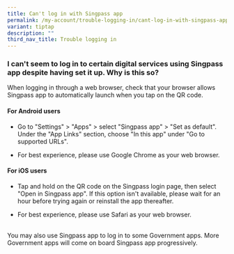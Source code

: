 ```yaml
---
title: Can't log in with Singpass app
permalink: /my-account/trouble-logging-in/cant-log-in-with-singpass-app/
variant: tiptap
description: ""
third_nav_title: Trouble logging in
---
```

<h3>I can't seem to log in to certain digital services using Singpass app despite having set it up. Why is this so?</h3>
<p>When logging in through a web browser, check that your browser allows
Singpass app to automatically launch when you tap on the QR code.</p>
<h4>For Android users</h4>
<ul data-tight="true" class="tight">
<li>
<p>Go to "Settings" &gt; "Apps" &gt; select "Singpass app" &gt; "Set as default".
Under the "App Links" section, choose "In this app" under "Go to supported
URLs".</p>
</li>
<li>
<p>For best experience, please use Google Chrome as your web browser.</p>
</li>
</ul>
<h4>For iOS users</h4>
<ul data-tight="true" class="tight">
<li>
<p>Tap and hold on the QR code on the Singpass login page, then select "Open
in Singpass app". If this option isn't available, please wait for an hour
before trying again or reinstall the app thereafter.</p>
</li>
<li>
<p>For best experience, please use Safari as your web browser.</p>
</li>
</ul>
<p>
<br>You may also use Singpass app to log in to some Government apps. More
Government apps will come on board Singpass app progressively.</p>
<p></p>